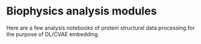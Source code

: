 # Biophysics analysis modules 

Here are a few analysis notebooks of protein structural data processing for 
the purpose of DL/CVAE embedding. 

